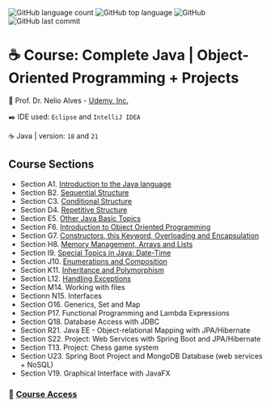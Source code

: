 ![GitHub language count](https://img.shields.io/github/languages/count/souzafcharles/Complete-Java-Object-Oriented-Programming-and-Projects)
![GitHub top language](https://img.shields.io/github/languages/top/souzafcharles/Complete-Java-Object-Oriented-Programming-and-Projects)
![GitHub](https://img.shields.io/github/license/souzafcharles/Complete-Java-Object-Oriented-Programming-and-Projects)
![GitHub last commit](https://img.shields.io/github/last-commit/souzafcharles/Complete-Java-Object-Oriented-Programming-and-Projects)


# :coffee: Course: Complete Java | Object-Oriented Programming + Projects

:triangular_flag_on_post: Prof. Dr. Nelio Alves - [Udemy, Inc.](https://www.udemy.com/)

:black_nib: IDE used: `Eclipse` and `IntelliJ IDEA`

:coffee: Java | version: `18` and `21`


## Course Sections

- Section A1. [Introduction to the Java language](https://github.com/souzafcharles/Complete-Java-Object-Oriented-Programming-and-Projects/tree/master/Session_A1_Introduction_to_the_Java_Language)
- Section B2. [Sequential Structure](https://github.com/souzafcharles/Complete-Java-Object-Oriented-Programming-and-Projects/tree/master/Session_B2_Sequential_Structure)
- Section C3. [Conditional Structure](https://github.com/souzafcharles/Complete-Java-Object-Oriented-Programming-and-Projects/tree/master/Session_C3_Conditional_Structure)
- Section D4. [Repetitive Structure](https://github.com/souzafcharles/Complete-Java-Object-Oriented-Programming-and-Projects/tree/master/Session_D4_Repetitive_Structure)
- Section E5. [Other Java Basic Topics](https://github.com/souzafcharles/Complete-Java-Object-Oriented-Programming-and-Projects/tree/master/Session_E5_Other_Java_Basic_Topics)
- Section F6. [Introduction to Object Oriented Programming](https://github.com/souzafcharles/Complete-Java-Object-Oriented-Programming-and-Projects/tree/master/Session_F6_Introduction_to_Object_Oriented_Programming)
- Section G7. [Constructors, this Keyword, Overloading and Encapsulation](https://github.com/souzafcharles/Complete-Java-Object-Oriented-Programming-and-Projects/tree/master/Session_G7_Constructors_This_keyword_Overloading_Encapsulation)
- Section H8. [Memory Management, Arrays and Lists](https://github.com/souzafcharles/Complete-Java-Object-Oriented-Programming-and-Projects/tree/master/Session_H8_Memory_Management_Arrays_and_Lists)
- Section I9. [Special Topics in Java: Date-Time](https://github.com/souzafcharles/Complete-Java-Object-Oriented-Programming-and-Projects/tree/master/Session_I9_Special_Topics_in_Java_Date_Time)
- Section J10. [Enumerations and Composition](https://github.com/souzafcharles/Complete-Java-Object-Oriented-Programming-and-Projects/tree/master/Session_J10_Enumerations_and_Composition)
- Section K11. [Inheritance and Polymorphism](https://github.com/souzafcharles/Complete-Java-Object-Oriented-Programming-and-Projects/tree/master/Session_K11_Inheritance_and_Polymorphism)
- Section L12. [Handling Exceptions](https://github.com/souzafcharles/Complete-Java-Object-Oriented-Programming-and-Projects/tree/master/Session_L12_Handling_Exceptions)
- Section M14. Working with files
- Sectionn N15. Interfaces
- Section O16. Generics, Set and Map
- Section P17. Functional Programming and Lambda Expressions
- Section Q18. Database Access with JDBC
- Section R21. Java EE - Object-relational Mapping with JPA/Hibernate
- Section S22. Project: Web Services with Spring Boot and JPA/Hibernate
- Section T13. Project: Chess game system
- Section U23. Spring Boot Project and MongoDB Database (web services + NoSQL)
- Section V19. Graphical Interface with JavaFX



### :link: [Course Access](https://www.udemy.com/course/java-curso-completo/)


